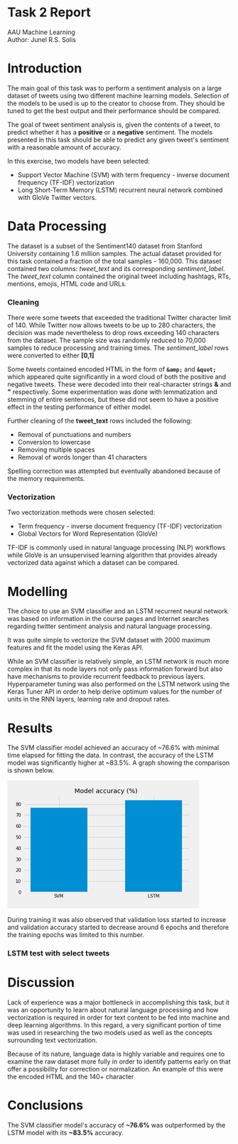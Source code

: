 # Task 2 Report

AAU Machine Learning  
Author: Junel R.S. Solis

# Introduction

The main goal of this task was to perform a sentiment analysis on a large dataset of tweets using two different machine learning models. Selection of the models to be used is up to the creator to choose from. They should be tuned to get the best output and their performance should be compared.

The goal of tweet sentiment analysis is, given the contents of a tweet, to predict whether it has a **positive** or a **negative** sentiment. The models presented in this task should be able to predict any given tweet's sentiment with a reasonable amount of accuracy.

In this exercise, two models have been selected:

- Support Vector Machine (SVM) with term frequency - inverse document frequency (TF-IDF) vectorization
- Long Short-Term Memory (LSTM) recurrent neural network combined with GloVe Twitter vectors.

# Data Processing

The dataset is a subset of the Sentiment140 dataset from Stanford University containing 1.6 million samples. The actual dataset provided for this task contained a fraction of the total samples - 160,000. This dataset contained two columns: _tweet_text_ and its corresponding _sentiment_label_. The _tweet_text_ column contained the original tweet including hashtags, RTs, mentions, emojis, HTML code and URLs.

### Cleaning

There were some tweets that exceeded the traditional Twitter character limit of 140. While Twitter now allows tweets to be up to 280 characters, the decision was made nevertheless to drop rows exceeding 140 characters from the dataset. The sample size was randomly reduced to 70,000 samples to reduce processing and training times. The _sentiment_label_ rows were converted to either **[0,1]**

Some tweets contained encoded HTML in the form of **`&amp;`** and **`&quot;`** which appeared quite significantly in a word cloud of both the positive and negative tweets. These were decoded into their real-character strings **&** and **"** respectively. Some experimentation was done with lemmatization and stemming of entire sentences, but these did not seem to have a positive effect in the testing performance of either model.

Further cleaning of the **tweet_text** rows included the following:

- Removal of punctuations and numbers
- Conversion to lowercase
- Removing multiple spaces
- Removal of words longer than 41 characters

Spelling correction was attempted but eventually abandoned because of the memory requirements.

### Vectorization

Two vectorization methods were chosen selected:

- Term frequency - inverse document frequency (TF-IDF) vectorization
- Global Vectors for Word Representation (GloVe)

TF-IDF is commonly used in natural language processing (NLP) workflows while GloVe is an unsupervised learning algorithm that provides already vectorized data against which a dataset can be compared.

# Modelling

The choice to use an SVM classifier and an LSTM recurrent neural network was based on information in the course pages and Internet searches regarding twitter sentiment analysis and natural language processing.

It was quite simple to vectorize the SVM dataset with 2000 maximum features and fit the model using the Keras API.

While an SVM classifier is relatively simple, an LSTM network is much more complex in that its node layers not only pass information forward but also have mechanisms to provide recurrent feedback to previous layers. Hyperparameter tuning was also performed on the LSTM network using the Keras Tuner API in order to help derive optimum values for the number of units in the RNN layers, learning rate and dropout rates.

# Results

The SVM classifier model achieved an accuracy of ~76.6% with minimal time elapsed for fitting the data. In contrast, the accuracy of the LSTM model was significantly higher at ~83.5%. A graph showing the comparison is shown below.

![](model_accuracy.png)

During training it was also observed that validation loss started to increase and validation accuracy started to decrease around 6 epochs and therefore the training epochs was limited to this number.

### LSTM test with select tweets

# Discussion

Lack of experience was a major bottleneck in accomplishing this task, but it was an opportunity to learn about natural language processing and how vectorization is required in order for text content to be fed into machine and deep learning algorithms. In this regard, a very significant portion of time was used in researching the two models used as well as the concepts surrounding text vectorization.

Because of its nature, language data is highly variable and requires one to examine the raw dataset more fully in order to identify patterns early on that offer a possibility for correction or normalization. An example of this were the encoded HTML and the 140+ character

# Conclusions

The SVM classifier model's accuracy of **~76.6%** was outperformed by the LSTM model with its **~83.5%** accuracy.
